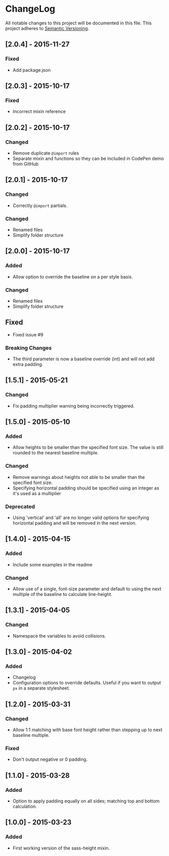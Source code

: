 # ChangeLog
All notable changes to this project will be documented in this file.
This project adheres to [Semantic Versioning](http://semver.org/).

## [2.0.4] - 2015-11-27
### Fixed
- Add package.json

## [2.0.3] - 2015-10-17
### Fixed
- Incorrect mixin reference

## [2.0.2] - 2015-10-17
### Changed
- Remove duplicate `@import` rules
- Separate mixin and functions so they can be included in CodePen demo from GitHub

## [2.0.1] - 2015-10-17
### Changed
- Correctly `@import` partials.

### Changed
- Renamed files
- Simplify folder structure

## [2.0.0] - 2015-10-17
### Added
- Allow option to override the baseline on a per style basis.

### Changed
- Renamed files
- Simplify folder structure

## Fixed
- Fixed issue #9

### Breaking Changes
- The third parameter is now a baseline override (int) and will not add extra padding.

## [1.5.1] - 2015-05-21
### Changed
- Fix padding multiplier warning being incorrectly triggered.

## [1.5.0] - 2015-05-10
### Added
- Allow heights to be smaller than the specified font size. The value is still rounded to the nearest baseline multiple.

### Changed
- Remove warnings about heights not able to be smaller than the specified font size.
- Specifying horizontal padding should be specified using an integer as it's used as a multiplier

### Deprecated
- Using 'vertical' and 'all' are no longer valid options for specifying horizontal padding and will be removed in the next version.

## [1.4.0] - 2015-04-15
### Added
- Include some examples in the readme

### Changed
- Allow use of a single, font-size parameter and default to using the next multiple of the baseline to calculate line-height.


## [1.3.1] - 2015-04-05
### Changed
- Namespace the variables to avoid collisions.


## [1.3.0] - 2015-04-02
### Added
- Changelog
- Configuration options to override defaults. Useful if you want to output `px` in a separate stylesheet.


## [1.2.0] - 2015-03-31
### Changed
- Allow 1:1 matching with base font height rather than stepping up to next baseline multiple.

### Fixed
- Don't output negative or 0 padding.


## [1.1.0] - 2015-03-28
### Added
- Option to apply padding equally on all sides; matching top and bottom calculation.


## [1.0.0] - 2015-03-23
### Added
- First working version of the sass-height mixin.
